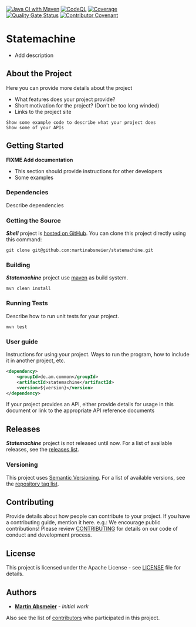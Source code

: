 [![Java CI with Maven](https://github.com/martinabsmeier/common-sm/actions/workflows/maven.yml/badge.svg)](https://github.com/martinabsmeier/common-sm/actions/workflows/maven.yml)
[![CodeQL](https://github.com/martinabsmeier/common-sm/actions/workflows/codeql.yml/badge.svg)](https://github.com/martinabsmeier/common-sm/actions/workflows/codeql.yml)
[![Coverage](https://github.com/martinabsmeier/common-sm/actions/workflows/coverage.yml/badge.svg)](https://github.com/martinabsmeier/common-sm/actions/workflows/coverage.yml)<br />
[![Quality Gate Status](https://sonarcloud.io/api/project_badges/measure?project=martinabsmeier_common-sm&metric=alert_status)](https://sonarcloud.io/summary/new_code?id=martinabsmeier_common-sm)
[![Contributor Covenant](https://img.shields.io/badge/Contributor%20Covenant-2.1-4baaaa.svg)](CODE_OF_CONDUCT.md)

# Statemachine
* Add description

## About the Project
Here you can provide more details about the project
* What features does your project provide?
* Short motivation for the project? (Don't be too long winded)
* Links to the project site
```
Show some example code to describe what your project does
Show some of your APIs
```

## Getting Started
**FIXME Add documentation**<br>
* This section should provide instructions for other developers
* Some examples

### Dependencies
Describe dependencies

### Getting the Source
***Shell*** project is [hosted on GitHub](https://github.com/martinabsmeier/statemachine).
You can clone this project directly using this command:
```
git clone git@github.com:martinabsmeier/statemachine.git
```

### Building
***Statemachine*** project use [maven](https://maven.apache.org) as build system.
```
mvn clean install
```

### Running Tests
Describe how to run unit tests for your project.
```
mvn test
```

### User guide
Instructions for using your project. Ways to run the program, how to include it in another project, etc.

```xml
<dependency>
    <groupId>de.am.common</groupId>
    <artifactId>statemachine</artifactId>
    <version>${version}</version>
</dependency>
```
If your project provides an API, either provide details for usage in this document or link to the appropriate API reference documents

## Releases
***Statemachine*** project is not released until now.
For a list of available releases, see the [releases list](https://github.com/martinabsmeier/statemachine/releases).

### Versioning
This project uses [Semantic Versioning](http://semver.org/).
For a list of available versions, see the [repository tag list](https://github.com/martinabsmeier/statemachine/tags).

## Contributing
Provide details about how people can contribute to your project. If you have a contributing guide, mention it here. e.g.:
We encourage public contributions! Please review [CONTRIBUTING](CONTRIBUTING.md) for details on our code of conduct and development process.

## License
This project is licensed under the Apache License - see [LICENSE](LICENSE) file for details.

## Authors
* **[Martin Absmeier](https://github.com/martinabsmeier)** - *Initial work*

Also see the list of [contributors](https://github.com/martinabsmeier/statemachine/contributors) who participated in this project.
